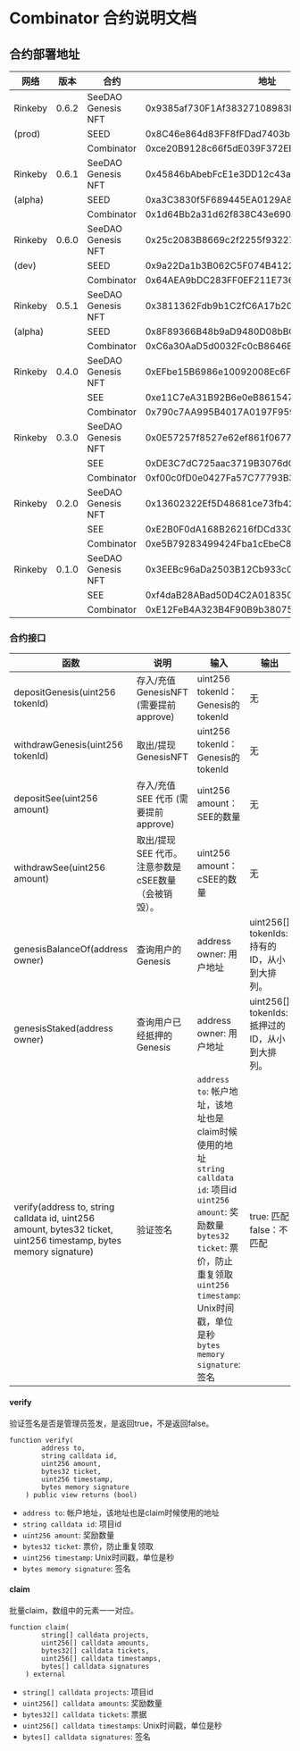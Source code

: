 # Combinator 合约说明文档

## 合约部署地址
| 网络     | 版本  | 合约                | 地址                                        |
|---------|-------|--------------------|--------------------------------------------|
| Rinkeby | 0.6.2 | SeeDAO Genesis NFT | 0x9385af730F1Af38327108983D2f6aFE71Ac7139e |
| (prod)  |       | SEED               | 0x8C46e864d83FF8fFDad7403baFE7fBBEC2bD6285 |
|         |       | Combinator         | 0xce20B9128c66f5dE039F372EE5FcE6480F5Da166 |
| Rinkeby | 0.6.1 | SeeDAO Genesis NFT | 0x45846bAbebFcE1e3DD12c43a5DFA860db3826d63 |
| (alpha) |       | SEED               | 0xa3C3830f5F689445EA0129A880A2DbA208567371 |
|         |       | Combinator         | 0x1d64Bb2a31d62f838C43e69079228681CcbBD5A6 |
| Rinkeby | 0.6.0 | SeeDAO Genesis NFT | 0x25c2083B8669c2f2255f93227e6D99ef8552103b |
|  (dev)  |       | SEED               | 0x9a22Da1b3B062C5F074B4122b7C4a84219f35A19 |
|         |       | Combinator         | 0x64AEA9bDC283FF0EF211E736030c307E55274006 |
| Rinkeby | 0.5.1 | SeeDAO Genesis NFT | 0x3811362Fdb9b1C2fC6A17b20919Ab4C278312aD1 |
| (alpha) |       | SEED               | 0x8F89366B48b9aD9480D08bBC633Ab6807a489b34 |
|         |       | Combinator         | 0xC6a30AaD5d0032Fc0cB8646EDC01e4c3cBF3F6A4 |
| Rinkeby | 0.4.0 | SeeDAO Genesis NFT | 0xEFbe15B6986e10092008Ec6F339E967dAD460a35 |
|         |       | SEE                | 0xe11C7eA31B92B6e0eB86154786DD8D302A9D5b82 |
|         |       | Combinator         | 0x790c7AA995B4017A0197F959fF6E368DF8045C66 |
| Rinkeby | 0.3.0 | SeeDAO Genesis NFT | 0x0E57257f8527e62ef861f0677DcCa485BFFC95BF |
|         |       | SEE                | 0xDE3C7dC725aac3719B3076dCd1e949777889A22E |
|         |       | Combinator         | 0xf00c0fD0e0427Fa57C77793B33fAcB8c092D064C |
| Rinkeby | 0.2.0 | SeeDAO Genesis NFT | 0x13602322Ef5D48681ce73fb42F271B08eB6a245c |
|         |       | SEE                | 0xE2B0F0dA168B26216fDCd330d7105F7979B9325F |
|         |       | Combinator         | 0xe5B79283499424Fba1cEbeC871D11d212E24cEb8 |
| Rinkeby | 0.1.0 | SeeDAO Genesis NFT | 0x3EEBc96aDa2503B12Cb933c0f2263748378B246A |
|         |       | SEE                | 0xf4daB28ABad50D4C2A0183502797CE092Fed7c83 |
|         |       | Combinator         | 0xE12FeB4A323B4F90B9b38075aCC1B794CA4e4F63 |

### 合约接口

| 函数 | 说明 | 输入 | 输出 |
| --- | --- | --- | --- |
| depositGenesis(uint256 tokenId)  | 存入/充值GenesisNFT (需要提前approve) | uint256 tokenId：Genesis的tokenId | 无 |
| withdrawGenesis(uint256 tokenId) | 取出/提现 GenesisNFT | uint256 tokenId：Genesis的tokenId | 无 |
| depositSee(uint256 amount)  | 存入/充值 SEE 代币 (需要提前approve) | uint256 amount：SEE的数量 | 无 |
| withdrawSee(uint256 amount) | 取出/提现 SEE 代币。<br/>注意参数是cSEE数量（会被销毁）。 | uint256 amount：cSEE的数量 | 无 |
| genesisBalanceOf(address owner) | 查询用户的Genesis | address owner: 用户地址 | uint256[] tokenIds: 持有的ID，从小到大排列。 |
| genesisStaked(address owner) | 查询用户已经抵押的Genesis | address owner: 用户地址 | uint256[] tokenIds: 抵押过的ID，从小到大排列。 |
| verify(address to, string calldata id, uint256 amount, bytes32 ticket, uint256 timestamp, bytes memory signature) | 验证签名 | `address to`: 帐户地址，该地址也是claim时候使用的地址<br/>`string calldata id`: 项目id<br/>`uint256 amount`: 奖励数量<br/>`bytes32 ticket`: 票价，防止重复领取<br/>`uint256 timestamp`: Unix时间戳，单位是秒<br/>`bytes memory signature`: 签名 | true: 匹配<br/> false：不匹配 |

#### verify

验证签名是否是管理员签发，是返回true，不是返回false。
```solidity
function verify(
        address to,
        string calldata id,
        uint256 amount,
        bytes32 ticket,
        uint256 timestamp,
        bytes memory signature
    ) public view returns (bool)
```

- `address to`: 帐户地址，该地址也是claim时候使用的地址
- `string calldata id`: 项目id
- `uint256 amount`: 奖励数量
- `bytes32 ticket`: 票价，防止重复领取
- `uint256 timestamp`: Unix时间戳，单位是秒
- `bytes memory signature`: 签名

#### claim

批量claim，数组中的元素一一对应。

```solidity
function claim(
        string[] calldata projects,
        uint256[] calldata amounts,
        bytes32[] calldata tickets,
        uint256[] calldata timestamps,
        bytes[] calldata signatures
    ) external
```

- `string[] calldata projects`: 项目id
- `uint256[] calldata amounts`: 奖励数量
- `bytes32[] calldata tickets`: 票据
- `uint256[] calldata timestamps`: Unix时间戳，单位是秒
- `bytes[] calldata signatures`: 签名

